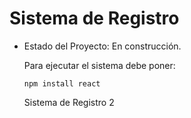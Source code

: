<h1>Sistema de Registro</h1>

- Estado del Proyecto: En construcción.

  Para ejecutar el sistema debe poner:
  
  ``npm install react``

  Sistema de Registro 2
